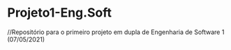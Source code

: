 # Projeto1-Eng.Soft
//Repositório para o primeiro projeto em dupla de Engenharia de Software 1 (07/05/2021)